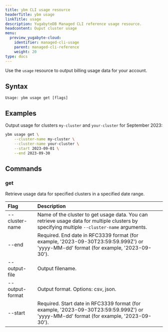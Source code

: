 ```yaml
---
title: ybm CLI usage resource
headerTitle: ybm usage
linkTitle: usage
description: YugabyteDB Managed CLI reference usage resource.
headcontent: Ouput cluster usage
menu:
  preview_yugabyte-cloud:
    identifier: managed-cli-usage
    parent: managed-cli-reference
    weight: 20
type: docs
---
```


Use the `usage` resource to output billing usage data for your account.

## Syntax

```text
Usage: ybm usage get [flags]
```

## Examples

Output usage for clusters `my-cluster` and `your-cluster` for September 2023:

```sh
ybm usage get \
    --cluster-name my-cluster \
    --cluster-name your-cluster \
    --start 2023-09-01 \
    --end 2023-09-30
```

## Commands

### get

Retrieve usage data for specified clusters in a specified date range.

| Flag | Description |
| :--- | :--- |
| --cluster-name | Name of the cluster to get usage data. You can retrieve usage data for multiple clusters by specifying multiple `--cluster-name` arguments. |
| --end | Required. End date in RFC3339 format (for example, '2023-09-30T23:59:59.999Z') or 'yyyy-MM-dd' format (for example, '2023-09-30'). |
| --output-file | Output filename. |
| --output-format | Output format. Options: csv, json. |
| --start | Required. Start date in RFC3339 format (for example, '2023-09-30T23:59:59.999Z') or 'yyyy-MM-dd' format (for example, '2023-09-30'). |
